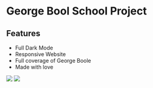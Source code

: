 # George Bool School Project
## Features

- Full Dark Mode
- Responsive Website
- Full coverage of George Boole
- Made with love
<img src="https://img.shields.io/github/last-commit/sivelswhy/George-Boole?label=LAST%20COMMIT&style=for-the-badge">
<img src="https://img.shields.io/github/stars/sivelswhy/George-Boole?style=social">
